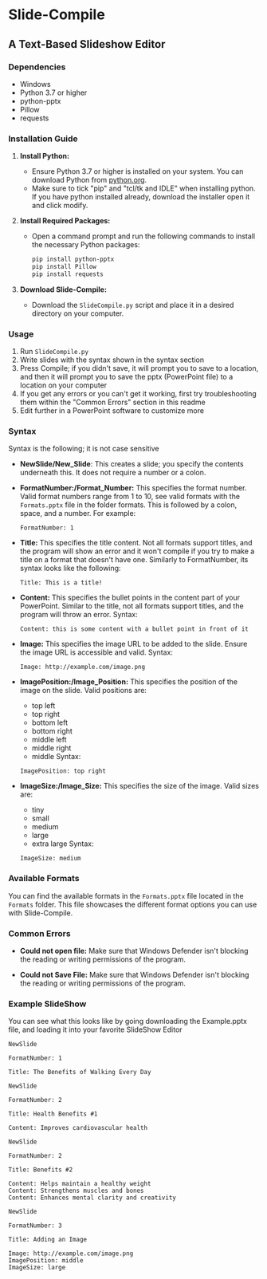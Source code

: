 # Slide-Compile

## A Text-Based Slideshow Editor

### Dependencies
- Windows
- Python 3.7 or higher
- python-pptx
- Pillow
- requests

### Installation Guide

1. **Install Python:**
   - Ensure Python 3.7 or higher is installed on your system. You can download Python from [python.org](https://www.python.org/downloads/).
   - Make sure to tick "pip" and "tcl/tk and IDLE" when installing python. If you have python installed already, download the installer open it and click modify. 

2. **Install Required Packages:**
   - Open a command prompt and run the following commands to install the necessary Python packages:
     ```sh
     pip install python-pptx
     pip install Pillow
     pip install requests
     ```

3. **Download Slide-Compile:**
   - Download the `SlideCompile.py` script and place it in a desired directory on your computer.

### Usage
1. Run `SlideCompile.py`
2. Write slides with the syntax shown in the syntax section
3. Press Compile; if you didn't save, it will prompt you to save to a location, and then it will prompt you to save the pptx (PowerPoint file) to a location on your computer
4. If you get any errors or you can't get it working, first try troubleshooting them within the "Common Errors" section in this readme
5. Edit further in a PowerPoint software to customize more

### Syntax
Syntax is the following; it is not case sensitive

- **NewSlide/New_Slide**: This creates a slide; you specify the contents underneath this. It does not require a number or a colon.
  
- **FormatNumber:/Format_Number:** This specifies the format number. Valid format numbers range from 1 to 10, see valid formats with the `Formats.pptx` file in the folder formats. This is followed by a colon, space, and a number. For example:
  ```
  FormatNumber: 1
  ```
  

- **Title:** This specifies the title content. Not all formats support titles, and the program will show an error and it won't compile if you try to make a title on a format that doesn't have one. Similarly to FormatNumber, its syntax looks like the following:
  ```
  Title: This is a title!
  ```

- **Content:** This specifies the bullet points in the content part of your PowerPoint. Similar to the title, not all formats support titles, and the program will throw an error. Syntax:
  ```
  Content: this is some content with a bullet point in front of it
  ```

- **Image:** This specifies the image URL to be added to the slide. Ensure the image URL is accessible and valid. Syntax:
  ```
  Image: http://example.com/image.png
  ```

- **ImagePosition:/Image_Position:** This specifies the position of the image on the slide. Valid positions are:
  - top left
  - top right
  - bottom left
  - bottom right
  - middle left
  - middle right
  - middle
  Syntax:
  ```
  ImagePosition: top right
  ```

- **ImageSize:/Image_Size:** This specifies the size of the image. Valid sizes are:
  - tiny
  - small
  - medium
  - large
  - extra large
  Syntax:
  ```
  ImageSize: medium
  ```

### Available Formats
You can find the available formats in the `Formats.pptx` file located in the `Formats` folder. This file showcases the different format options you can use with Slide-Compile.

### Common Errors
- **Could not open file:** Make sure that Windows Defender isn't blocking the reading or writing permissions of the program.

- **Could not Save File:** Make sure that Windows Defender isn't blocking the reading or writing permissions of the program.

### Example SlideShow
You can see what this looks like by going downloading the Example.pptx file, and loading it into your favorite SlideShow Editor

```
NewSlide

FormatNumber: 1

Title: The Benefits of Walking Every Day

NewSlide

FormatNumber: 2

Title: Health Benefits #1

Content: Improves cardiovascular health

NewSlide

FormatNumber: 2

Title: Benefits #2

Content: Helps maintain a healthy weight
Content: Strengthens muscles and bones
Content: Enhances mental clarity and creativity

NewSlide

FormatNumber: 3

Title: Adding an Image

Image: http://example.com/image.png
ImagePosition: middle
ImageSize: large
```
